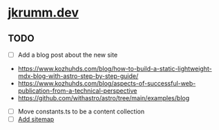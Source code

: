 # [jkrumm.dev](https://jkrumm.dev)

## TODO

- [ ] Add a blog post about the new site
- https://www.kozhuhds.com/blog/how-to-build-a-static-lightweight-mdx-blog-with-astro-step-by-step-guide/
- https://www.kozhuhds.com/blog/aspects-of-successful-web-publication-from-a-technical-perspective
- https://github.com/withastro/astro/tree/main/examples/blog
- [ ] Move constants.ts to be a content collection
- [ ] [Add sitemap](https://docs.astro.build/en/guides/integrations-guide/sitemap/)

